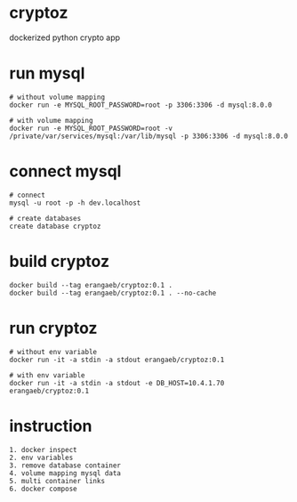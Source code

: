 # cryptoz

dockerized python crypto app

# run mysql

```
# without volume mapping
docker run -e MYSQL_ROOT_PASSWORD=root -p 3306:3306 -d mysql:8.0.0

# with volume mapping
docker run -e MYSQL_ROOT_PASSWORD=root -v /private/var/services/mysql:/var/lib/mysql -p 3306:3306 -d mysql:8.0.0
```

# connect mysql

```
# connect
mysql -u root -p -h dev.localhost

# create databases
create database cryptoz
```


# build cryptoz

```
docker build --tag erangaeb/cryptoz:0.1 .
docker build --tag erangaeb/cryptoz:0.1 . --no-cache
```

# run cryptoz

```
# without env variable
docker run -it -a stdin -a stdout erangaeb/cryptoz:0.1

# with env variable
docker run -it -a stdin -a stdout -e DB_HOST=10.4.1.70 erangaeb/cryptoz:0.1
```

# instruction
```
1. docker inspect
2. env variables
3. remove database container
4. volume mapping mysql data
5. multi container links
6. docker compose
```
